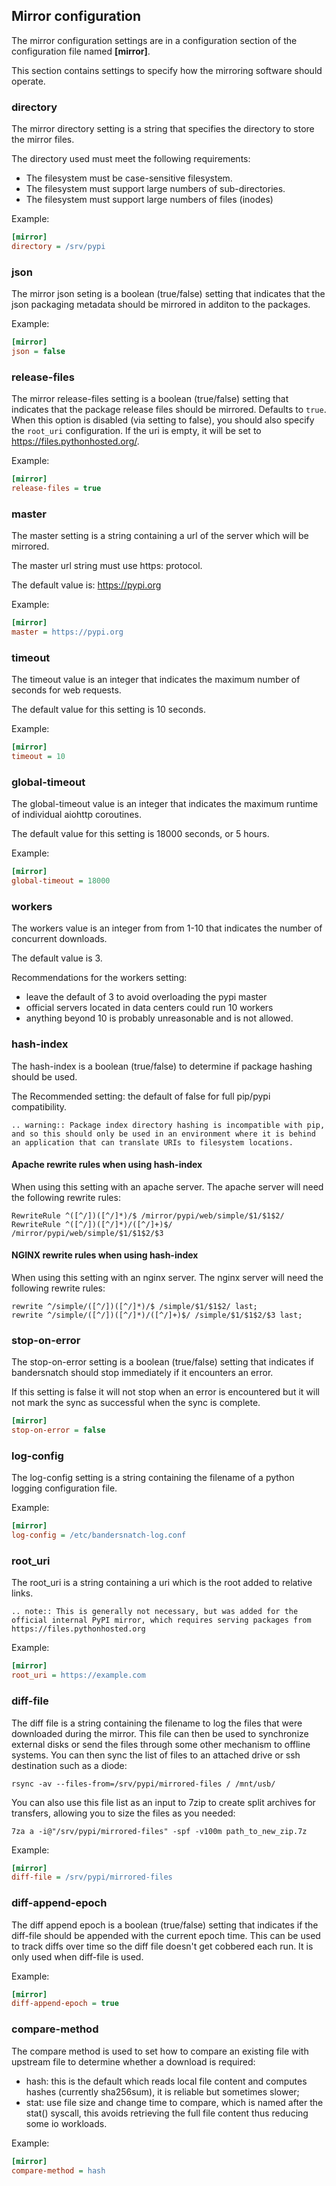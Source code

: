 ## Mirror configuration

The mirror configuration settings are in a configuration section of the configuration file
named **\[mirror\]**.

This section contains settings to specify how the mirroring software should operate.

### directory

The mirror directory setting is a string that specifies the directory to
store the mirror files.

The directory used must meet the following requirements:
- The filesystem must be case-sensitive filesystem.
- The filesystem must support large numbers of sub-directories.
- The filesystem must support large numbers of files (inodes)

Example:
``` ini
[mirror]
directory = /srv/pypi
```

### json

The mirror json seting is a boolean (true/false) setting that indicates that
the json packaging metadata should be mirrored in additon to the packages.

Example:
``` ini
[mirror]
json = false
```

### release-files

The mirror release-files setting is a boolean (true/false) setting that indicates that
the package release files should be mirrored. Defaults to `true`. When this option is disabled (via setting to false), you
should also specify the `root_uri` configuration. If the uri is empty, it will be set
to https://files.pythonhosted.org/.

Example:
``` ini
[mirror]
release-files = true
```

### master

The master setting is a string containing a url of the server which will be mirrored.

The master url string must use https: protocol.

The default value is: https://pypi.org

Example:
``` ini
[mirror]
master = https://pypi.org
```

### timeout

The timeout value is an integer that indicates the maximum number of seconds for web requests.

The default value for this setting is 10 seconds.

Example:
``` ini
[mirror]
timeout = 10
```

### global-timeout

The global-timeout value is an integer that indicates the maximum runtime of individual aiohttp coroutines.

The default value for this setting is 18000 seconds, or 5 hours.

Example:
```ini
[mirror]
global-timeout = 18000
```

### workers

The workers value is an integer from from 1-10 that indicates the number of concurrent downloads.

The default value is 3.

Recommendations for the workers setting:
- leave the default of 3 to avoid overloading the pypi master
- official servers located in data centers could run 10 workers
- anything beyond 10 is probably unreasonable and is not allowed.

### hash-index

The hash-index is a boolean (true/false) to determine if package hashing should be used.

The Recommended setting: the default of false for full pip/pypi compatibility.

```eval_rst
.. warning:: Package index directory hashing is incompatible with pip, and so this should only be used in an environment where it is behind an application that can translate URIs to filesystem locations.
```

#### Apache rewrite rules when using hash-index

When using this setting with an apache server.  The apache server will need the following rewrite rules:

```
RewriteRule ^([^/])([^/]*)/$ /mirror/pypi/web/simple/$1/$1$2/
RewriteRule ^([^/])([^/]*)/([^/]+)$/ /mirror/pypi/web/simple/$1/$1$2/$3
```

#### NGINX rewrite rules when using hash-index

When using this setting with an nginx server.  The nginx server will need the following rewrite rules:

```
rewrite ^/simple/([^/])([^/]*)/$ /simple/$1/$1$2/ last;
rewrite ^/simple/([^/])([^/]*)/([^/]+)$/ /simple/$1/$1$2/$3 last;
```

### stop-on-error

The stop-on-error setting is a boolean (true/false) setting that indicates if bandersnatch
should stop immediately if it encounters an error.

If this setting is false it will not stop when an error is encountered but it will not
mark the sync as successful when the sync is complete.

``` ini
[mirror]
stop-on-error = false
```

### log-config

The log-config setting is a string containing the filename of a python logging configuration
file.

Example:
```ini
[mirror]
log-config = /etc/bandersnatch-log.conf
```

### root_uri

The root_uri is a string containing a uri which is the root added to relative links.

``` eval_rst
.. note:: This is generally not necessary, but was added for the official internal PyPI mirror, which requires serving packages from https://files.pythonhosted.org
```

Example:
```ini
[mirror]
root_uri = https://example.com
```


### diff-file

The diff file is a string containing the filename to log the files that were downloaded during the mirror.
This file can then be used to synchronize external disks or send the files through some other mechanism to offline systems.
You can then sync the list of files to an attached drive or ssh destination such as a diode:
```
rsync -av --files-from=/srv/pypi/mirrored-files / /mnt/usb/
```

You can also use this file list as an input to 7zip to create split archives for transfers, allowing you to size the files as you needed:
```
7za a -i@"/srv/pypi/mirrored-files" -spf -v100m path_to_new_zip.7z
```

Example:
```ini
[mirror]
diff-file = /srv/pypi/mirrored-files
```



### diff-append-epoch

The diff append epoch is a boolean (true/false) setting that indicates if the diff-file should be appended with the current epoch time.
This can be used to track diffs over time so the diff file doesn't get cobbered each run.  It is only used when diff-file is used.

Example:
```ini
[mirror]
diff-append-epoch = true
```

### compare-method

The compare method is used to set how to compare an existing file with upstream file to determine whether a download is required:
  - hash: this is the default which reads local file content and computes hashes (currently sha256sum), it is reliable but sometimes slower;
  - stat: use file size and change time to compare, which is named after the stat() syscall, this avoids retrieving the full file content thus reducing some io workloads.

Example:
```ini
[mirror]
compare-method = hash
```
